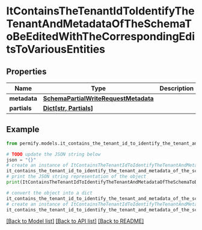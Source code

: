 # ItContainsTheTenantIdToIdentifyTheTenantAndMetadataOfTheSchemaToBeEditedWithTheCorrespondingEditsToVariousEntities


## Properties

Name | Type | Description | Notes
------------ | ------------- | ------------- | -------------
**metadata** | [**SchemaPartialWriteRequestMetadata**](SchemaPartialWriteRequestMetadata.md) |  | [optional] 
**partials** | [**Dict[str, Partials]**](Partials.md) |  | [optional] 

## Example

```python
from permify.models.it_contains_the_tenant_id_to_identify_the_tenant_and_metadata_of_the_schema_to_be_edited_with_the_corresponding_edits_to_various_entities import ItContainsTheTenantIdToIdentifyTheTenantAndMetadataOfTheSchemaToBeEditedWithTheCorrespondingEditsToVariousEntities

# TODO update the JSON string below
json = "{}"
# create an instance of ItContainsTheTenantIdToIdentifyTheTenantAndMetadataOfTheSchemaToBeEditedWithTheCorrespondingEditsToVariousEntities from a JSON string
it_contains_the_tenant_id_to_identify_the_tenant_and_metadata_of_the_schema_to_be_edited_with_the_corresponding_edits_to_various_entities_instance = ItContainsTheTenantIdToIdentifyTheTenantAndMetadataOfTheSchemaToBeEditedWithTheCorrespondingEditsToVariousEntities.from_json(json)
# print the JSON string representation of the object
print(ItContainsTheTenantIdToIdentifyTheTenantAndMetadataOfTheSchemaToBeEditedWithTheCorrespondingEditsToVariousEntities.to_json())

# convert the object into a dict
it_contains_the_tenant_id_to_identify_the_tenant_and_metadata_of_the_schema_to_be_edited_with_the_corresponding_edits_to_various_entities_dict = it_contains_the_tenant_id_to_identify_the_tenant_and_metadata_of_the_schema_to_be_edited_with_the_corresponding_edits_to_various_entities_instance.to_dict()
# create an instance of ItContainsTheTenantIdToIdentifyTheTenantAndMetadataOfTheSchemaToBeEditedWithTheCorrespondingEditsToVariousEntities from a dict
it_contains_the_tenant_id_to_identify_the_tenant_and_metadata_of_the_schema_to_be_edited_with_the_corresponding_edits_to_various_entities_form_dict = it_contains_the_tenant_id_to_identify_the_tenant_and_metadata_of_the_schema_to_be_edited_with_the_corresponding_edits_to_various_entities.from_dict(it_contains_the_tenant_id_to_identify_the_tenant_and_metadata_of_the_schema_to_be_edited_with_the_corresponding_edits_to_various_entities_dict)
```
[[Back to Model list]](../README.md#documentation-for-models) [[Back to API list]](../README.md#documentation-for-api-endpoints) [[Back to README]](../README.md)


